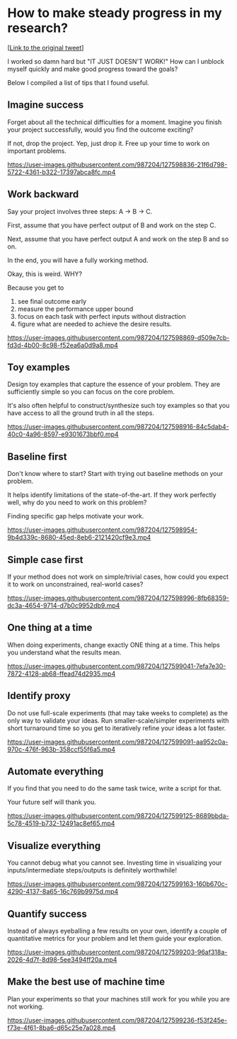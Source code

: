 # How to make steady progress in my research?

[[Link to the original tweet](https://twitter.com/jbhuang0604/status/1419880122006519809)]

I worked so damn hard but "IT JUST DOESN'T WORK!" 
How can I unblock myself quickly and make good progress toward the goals? 

Below I compiled a list of tips that I found useful. 


## Imagine success

Forget about all the technical difficulties for a moment. Imagine you finish your project successfully, would you find the outcome exciting? 

If not, drop the project. Yep, just drop it. Free up your time to work on important problems.

https://user-images.githubusercontent.com/987204/127598836-21f6d798-5722-4361-b322-17397abca8fc.mp4


## Work backward

Say your project involves three steps: A -> B -> C.

First, assume that you have perfect output of B and work on the step C. 

Next, assume that you have perfect output A and work on the step B and so on.

In the end, you will have a fully working method.

Okay, this is weird. WHY?

Because you get to
1) see final outcome early
2) measure the performance upper bound
3) focus on each task with perfect inputs without distraction
4) figure what are needed to achieve the desire results.

https://user-images.githubusercontent.com/987204/127598869-d509e7cb-fd3d-4b00-8c98-f52ea6a0d9a8.mp4

## Toy examples

Design toy examples that capture the essence of your problem. They are sufficiently simple so you can focus on the core problem.

It's also often helpful to construct/synthesize such toy examples so that you have access to all the ground truth in all the steps.

https://user-images.githubusercontent.com/987204/127598916-84c5dab4-40c0-4a96-8597-e9301673bbf0.mp4

## Baseline first

Don't know where to start? Start with trying out baseline methods on your problem.

It helps identify limitations of the state-of-the-art. If they work perfectly well, why do you need to work on this problem? 

Finding specific gap helps motivate your work.

https://user-images.githubusercontent.com/987204/127598954-9b4d339c-8680-45ed-8eb6-2121420cf9e3.mp4

## Simple case first

If your method does not work on simple/trivial cases, how could you expect it to work on unconstrained, real-world cases?

https://user-images.githubusercontent.com/987204/127598996-8fb68359-dc3a-4654-9714-d7b0c9952db9.mp4

## One thing at a time

When doing experiments, change exactly ONE thing at a time. This helps you understand what the results mean.

https://user-images.githubusercontent.com/987204/127599041-7efa7e30-7872-4128-ab68-ffead74d2935.mp4

## Identify proxy

Do not use full-scale experiments (that may take weeks to complete) as the only way to validate your ideas. Run smaller-scale/simpler experiments with short turnaround time so you get to iteratively refine your ideas a lot faster.

https://user-images.githubusercontent.com/987204/127599091-aa952c0a-970c-476f-963b-358ccf55f6a5.mp4

## Automate everything

If you find that you need to do the same task twice, write a script for that.

Your future self will thank you.

https://user-images.githubusercontent.com/987204/127599125-8689bbda-5c78-4519-b732-12491ac8ef65.mp4


## Visualize everything

You cannot debug what you cannot see. Investing time in visualizing your inputs/intermediate steps/outputs is definitely worthwhile!

https://user-images.githubusercontent.com/987204/127599163-160b670c-4290-4137-8a65-16c769b9975d.mp4


## Quantify success

Instead of always eyeballing a few results on your own, identify a couple of quantitative metrics for your problem and let them guide your exploration.

https://user-images.githubusercontent.com/987204/127599203-96af318a-2026-4d7f-8d98-5ee3494ff20a.mp4

## Make the best use of machine time

Plan your experiments so that your machines still work for you while you are not working.

https://user-images.githubusercontent.com/987204/127599236-f53f245e-f73e-4f61-8ba6-d65c25e7a028.mp4

